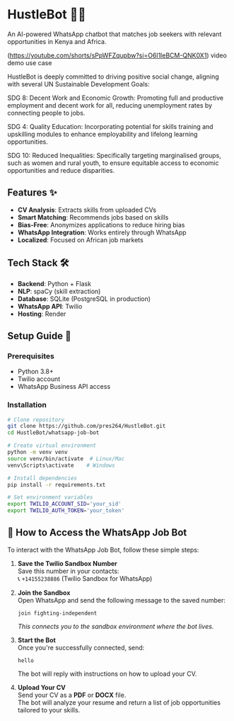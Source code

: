 # HustleBot 🤖💼

An AI-powered WhatsApp chatbot that matches job seekers with relevant opportunities in Kenya and Africa.

(https://youtube.com/shorts/sPpWFZqupbw?si=O6l1leBCM-QNK0X1)  video demo use case

HustleBot is deeply committed to driving positive social change, aligning with several UN Sustainable Development Goals:

SDG 8: Decent Work and Economic Growth: Promoting full and productive employment and decent work for all, reducing unemployment rates by connecting people to jobs.

SDG 4: Quality Education: Incorporating potential for skills training and upskilling modules to enhance employability and lifelong learning opportunities.

SDG 10: Reduced Inequalities: Specifically targeting marginalised groups, such as women and rural youth, to ensure equitable access to economic opportunities and reduce disparities.

## Features ✨

- **CV Analysis**: Extracts skills from uploaded CVs
- **Smart Matching**: Recommends jobs based on skills
- **Bias-Free**: Anonymizes applications to reduce hiring bias
- **WhatsApp Integration**: Works entirely through WhatsApp
- **Localized**: Focused on African job markets

## Tech Stack 🛠️

- **Backend**: Python + Flask
- **NLP**: spaCy (skill extraction)
- **Database**: SQLite (PostgreSQL in production)
- **WhatsApp API**: Twilio
- **Hosting**: Render

## Setup Guide 🚀

### Prerequisites
- Python 3.8+
- Twilio account
- WhatsApp Business API access

### Installation
```bash
# Clone repository
git clone https://github.com/pres264/HustleBot.git
cd HustleBot/whatsapp-job-bot

# Create virtual environment
python -m venv venv
source venv/bin/activate  # Linux/Mac
venv\Scripts\activate    # Windows

# Install dependencies
pip install -r requirements.txt

# Set environment variables
export TWILIO_ACCOUNT_SID='your_sid'
export TWILIO_AUTH_TOKEN='your_token'
```
## 📲 How to Access the WhatsApp Job Bot

To interact with the WhatsApp Job Bot, follow these simple steps:

1. **Save the Twilio Sandbox Number**  
   Save this number in your contacts:  
   📞 `+14155238886` (Twilio Sandbox for WhatsApp)

2. **Join the Sandbox**  
   Open WhatsApp and send the following message to the saved number:
   ```
   join fighting-independent
   ```
   *This connects you to the sandbox environment where the bot lives.*

3. **Start the Bot**  
   Once you're successfully connected, send:
   ```
   hello
   ```
   The bot will reply with instructions on how to upload your CV.

4. **Upload Your CV**  
   Send your CV as a **PDF** or **DOCX** file.  
   The bot will analyze your resume and return a list of job opportunities tailored to your skills.
